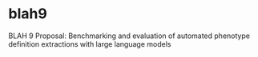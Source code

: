 # blah9
BLAH 9 Proposal: Benchmarking and evaluation of automated phenotype definition extractions with large language models
